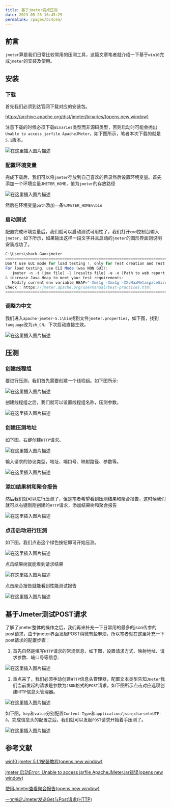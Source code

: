 ```yaml
---
title: 基于jmeter完成压测
date: 2023-05-25 16:45:29
permalink: /pages/bc4cea/
---
```



## 前言

`jmeter`算是我们日常比较常用的压测工具，这篇文章笔者就介绍一下基于`win10`完成`jmeter`的安装及使用。

## 安装

### 下载

首先我们必须到达官网下载对应的安装包。

[https://archive.apache.org/dist/jmeter/binaries/(opens new window)](https://archive.apache.org/dist/jmeter/binaries/)

注意下载的时候必须下载`Binaries`类型而非源码类型，否则启动时可能会抛出`Unable to access jarfile ApacheJMeter`，如下图所示，笔者本次下载的就是`5.1`版本。

![在这里插入图片描述](https://gaoziman.oss-cn-hangzhou.aliyuncs.com/img/202304021053945.png)

### 配置环境变量

完成下载后，我们可以将`jmeter`存放到自己喜欢的目录然后设置环境变量。首先添加一个环境变量`JMETER_HOME`，值为`jmeter`的存放路径

![在这里插入图片描述](https://gaoziman.oss-cn-hangzhou.aliyuncs.com/img/202304021053630.png)

然后在环境变量`path`添加一条`%JMETER_HOME%\bin`

### 启动测试

配置完成环境变量后，我们就可以启动测试可用性了，我们打开`cmd`控制台输入`jmeter`，如下所示，如果输出这样一段文字并且启动的`jmeter`的图形界面则说明安装成功了。

```java
C:\Users\shark-Gao>jmeter
================================================================================
Don't use GUI mode for load testing !, only for Test creation and Test debugging.
For load testing, use CLI Mode (was NON GUI):
   jmeter -n -t [jmx file] -l [results file] -e -o [Path to web report folder]
& increase Java Heap to meet your test requirements:
   Modify current env variable HEAP="-Xms1g -Xmx1g -XX:MaxMetaspaceSize=256m" in the jmeter batch file
Check : https://jmeter.apache.org/usermanual/best-practices.html
================================================================================
```

### 调整为中文

我们进入`apache-jmeter-5.1\bin`找到文件`jmeter.properties`，如下图，找到`language`改为`zh_CN`，下次启动直接生效。

![在这里插入图片描述](https://gaoziman.oss-cn-hangzhou.aliyuncs.com/img/202304021053666.png)

## 压测

### 创建线程组

要进行压测，我们首先需要创建一个线程组。如下图所示:

![在这里插入图片描述](https://gaoziman.oss-cn-hangzhou.aliyuncs.com/img/202304021053723.png)

创建线程组之后，我们就可以设置线程组名称，压测参数。

![在这里插入图片描述](https://gaoziman.oss-cn-hangzhou.aliyuncs.com/img/202304021053695.png)

### 创建压测地址

如下图，右键创建`HTTP`请求。

![在这里插入图片描述](https://gaoziman.oss-cn-hangzhou.aliyuncs.com/img/202304021053967.png)

输入请求的协议类型，地址、端口号、映射路径、参数等。

![在这里插入图片描述](https://gaoziman.oss-cn-hangzhou.aliyuncs.com/img/202304021053934.png)

### 添加结果树和聚合报告

然后我们就可以进行压测了，但是笔者希望看到压测结果和聚合报告，这时候我们就可以右键刚刚创建的`HTTP`请求，添加结果树和聚合报告

![在这里插入图片描述](https://gaoziman.oss-cn-hangzhou.aliyuncs.com/img/202304021053070.png)

### 点击启动进行压测

如下图，我们点击这个绿色按钮即可开始压测。

![在这里插入图片描述](https://gaoziman.oss-cn-hangzhou.aliyuncs.com/img/202304021053616.png)

点击结果树就能看到请求结果

![在这里插入图片描述](https://gaoziman.oss-cn-hangzhou.aliyuncs.com/img/202304021053556.png)

点击聚合报告就能看到性能测试报告

![在这里插入图片描述](https://gaoziman.oss-cn-hangzhou.aliyuncs.com/img/202304021053589.png)

## 基于Jmeter测试POST请求

了解了jmeter整体的操作之后，我们再来补充一下日常用的最多的json传参的post请求，由于jmeter界面发起POST稍微有些麻烦，所以笔者就在这里补充一下post请求的配置步骤：

1. 首先自然是填写`HTTP`请求的常规信息，如下图，设置请求方式、映射地址、请求参数、端口号等信息:

![在这里插入图片描述](https://gaoziman.oss-cn-hangzhou.aliyuncs.com/img/202304021053231.png)

1. 重点来了，我们必须手动创建`HTTP`信息头管理器，配置文本类型告知`Jmeter`我们当前发起的请求是参数为`JSON`格式的`POST`请求，如下图所示点击对应选项创建`HTTP`信息头管理器。

![在这里插入图片描述](https://gaoziman.oss-cn-hangzhou.aliyuncs.com/img/202304021053228.png)

如下图，`key`和`value`分别配置`Content-Type`和`application/json;charset=UTF-8`，完成信息头的配置之后，我们就可以发起`POST`请求开始着手压测了。

![在这里插入图片描述](https://gaoziman.oss-cn-hangzhou.aliyuncs.com/img/202304021053290.png)

## 参考文献

[win10 jmeter 5.1.1安装教程(opens new window)](https://blog.csdn.net/Jenny_He/article/details/88926605)

[jmeter 启动Error: Unable to access jarfile ApacheJMeter.jar错误(opens new window)](https://blog.csdn.net/wlwxww/article/details/87890886)

[使用Jmeter查看聚合报告(opens new window)](https://blog.csdn.net/weixin_45412176/article/details/106790525)

[一文搞定Jmeter发送Get与Post请求(HTTP)](https://blog.csdn.net/lht3347/article/details/110186172)